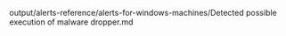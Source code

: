 output/alerts-reference/alerts-for-windows-machines/Detected possible execution of malware dropper.md